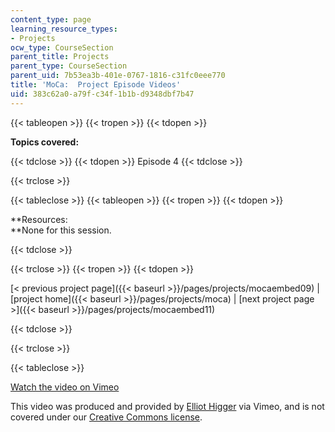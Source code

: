 ```yaml
---
content_type: page
learning_resource_types:
- Projects
ocw_type: CourseSection
parent_title: Projects
parent_type: CourseSection
parent_uid: 7b53ea3b-401e-0767-1816-c31fc0eee770
title: 'MoCa:  Project Episode Videos'
uid: 383c62a0-a79f-c34f-1b1b-d9348dbf7b47
---
```


{{< tableopen >}}
{{< tropen >}}
{{< tdopen >}}


**Topics covered:**


{{< tdclose >}}
{{< tdopen >}}
Episode 4
{{< tdclose >}}

{{< trclose >}}

{{< tableclose >}}
{{< tableopen >}}
{{< tropen >}}
{{< tdopen >}}


**Resources:  
**None for this session.


{{< tdclose >}}

{{< trclose >}}
{{< tropen >}}
{{< tdopen >}}


[\< previous project page]({{< baseurl >}}/pages/projects/mocaembed09) | [project home]({{< baseurl >}}/pages/projects/moca) | [next project page >]({{< baseurl >}}/pages/projects/mocaembed11)


{{< tdclose >}}

{{< trclose >}}

{{< tableclose >}}

[Watch the video on Vimeo](http://vimeo.com/moogaloop.swf?clip_id=2136271&server=vimeo.com&show_title=0&show_byline=0&show_portrait=0&color=&fullscreen=0&group_id=)[](http://vimeo.com/moogaloop.swf?clip_id=1957271&server=vimeo.com&show_title=0&show_byline=0&show_portrait=0&color=&fullscreen=0&group_id=)

This video was produced and provided by [Elliot Higger](http://vimeo.com/user718926) via Vimeo, and is not covered under our [Creative Commons license](/terms/#cc).